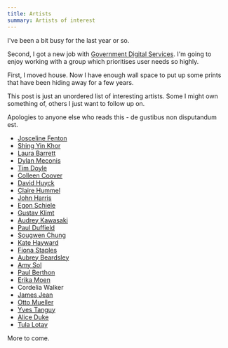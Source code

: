 ```yaml
---
title: Artists
summary: Artists of interest
---
```


I've been a bit busy for the last year or so.

Second, I got a new job with [Government Digital Services](https://www.gov.uk/government/organisations/government-digital-service/about).
I'm going to enjoy working with a group which prioritises user needs so highly.

First, I moved house. Now I have enough wall space to put up some prints that have been hiding away for a few years.

This post is just an unordered list of interesting artists. Some I might own something of, others I just want to follow up on.

Apologies to anyone else who reads this - de gustibus non disputandum est.

* [Josceline Fenton](http://www.josceline.co.uk/)
* [Shing Yin Khor](http://www.sawdustbear.com/)
* [Laura Barrett](http://www.laurabarrett.co.uk/)
* [Dylan Meconis](http://www.dylanmeconis.com/)
* [Tim Doyle](http://www.mrdoyle.com/)
* [Colleen Coover](http://www.colleencoover.net/)
* [David Huyck](http://cloudycollection.com/)
* [Claire Hummel](http://www.clairehummel.com/)
* [John Harris](http://www.alisoneldred.com/artistJohnHarris.html)
* [Egon Schiele](https://en.wikipedia.org/wiki/Egon_Schiele)
* [Gustav Klimt](https://en.wikipedia.org/wiki/Gustav_Klimt)
* [Audrey Kawasaki](http://www.audrey-kawasaki.com/)
* [Paul Duffield](https://www.paulduffield.co.uk/)
* [Sougwen Chung](http://sougwen.com/)
* [Kate Hayward](http://www.tea-bug.com/)
* [Fiona Staples](http://fionastaples.tumblr.com/)
* [Aubrey Beardsley](https://en.wikipedia.org/wiki/Aubrey_Beardsley)
* [Amy Sol](http://amysol.com/)
* [Paul Berthon](https://en.wikipedia.org/wiki/Paul_%C3%89mile_Berthon)
* [Erika Moen](http://www.erikamoen.com/)
* Cordelia Walker
* [James Jean](http://www.jamesjean.com/)
* [Otto Mueller](https://en.wikipedia.org/wiki/Otto_Mueller)
* [Yves Tanguy](https://en.wikipedia.org/wiki/Yves_Tanguy)
* [Alice Duke](http://aliceduke.tumblr.com/)
* [Tula Lotay](http://tulalotay.com/)

More to come.